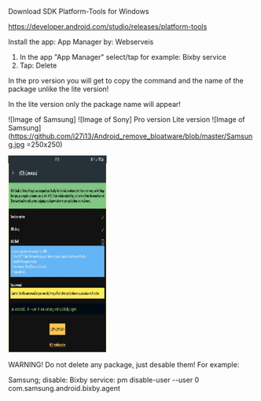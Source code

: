 Download SDK Platform-Tools for Windows

https://developer.android.com/studio/releases/platform-tools

Install the app:
App Manager
by: Webserveis

1. In the app "App Manager" select/tap for example:
Bixby service
2. Tap:
Delete

In the pro version you will get to copy the command and the name
of the package unlike the lite version!

In the lite version only the package name will appear!

![Image of Samsung] ![Image of Sony]
Pro version         Lite version
![Image of Samsung](https://github.com/i27i13/Android_remove_bloatware/blob/master/Samsung.jpg =250x250)


<img src="https://github.com/i27i13/Android_remove_bloatware/blob/master/Samsung.jpg" data-canonical-src="https://github.com/i27i13/Android_remove_bloatware/blob/master/Samsung.jpg" width="200" height="400" />



WARNING!
Do not delete any package, just desable them!
For example:

Samsung; disable:
Bixby service:
pm disable-user --user 0 com.samsung.android.bixby.agent


